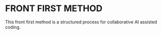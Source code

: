 # FRONT FIRST METHOD

This front first method is a structured process for collaborative AI assisted coding.


